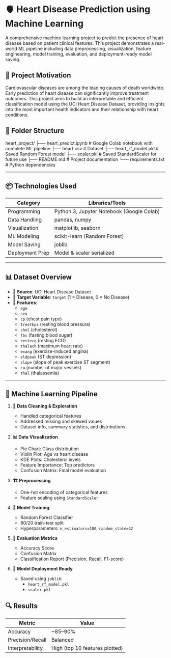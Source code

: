 # 🫀 Heart Disease Prediction using Machine Learning

A comprehensive machine learning project to predict the presence of heart disease based on patient clinical features. This project demonstrates a real-world ML pipeline including data preprocessing, visualization, feature engineering, model training, evaluation, and deployment-ready model saving.



## 📌 Project Motivation

Cardiovascular diseases are among the leading causes of death worldwide. Early prediction of heart disease can significantly improve treatment outcomes. This project aims to build an interpretable and efficient classification model using the UCI Heart Disease Dataset, providing insights into the most important health indicators and their relationship with heart conditions.



## 📁 Folder Structure
heart_project/
├── heart_predict.ipynb # Google Colab notebook with complete ML pipeline
├── heart.csv # Dataset
├── heart_rf_model.pkl # Saved Random Forest model
├── scaler.pkl # Saved StandardScaler for future use
├── README.md # Project documentation
└── requirements.txt # Python dependencies




---

## 📦 Technologies Used

| Category         | Libraries/Tools                           |
|------------------|--------------------------------------------|
| Programming      | Python 3, Jupyter Notebook (Google Colab)  |
| Data Handling    | pandas, numpy                              |
| Visualization    | matplotlib, seaborn                        |
| ML Modeling      | scikit-learn (Random Forest)               |
| Model Saving     | joblib                                     |
| Deployment Prep  | Model & scaler serialized                  |

---

## 📊 Dataset Overview

- **📂 Source**: UCI Heart Disease Dataset  
- **🎯 Target Variable**: `target` (1 = Disease, 0 = No Disease)  
- **🔢 Features**:
  - `age`
  - `sex`
  - `cp` (chest pain type)
  - `trestbps` (resting blood pressure)
  - `chol` (cholesterol)
  - `fbs` (fasting blood sugar)
  - `restecg` (resting ECG)
  - `thalach` (maximum heart rate)
  - `exang` (exercise-induced angina)
  - `oldpeak` (ST depression)
  - `slope` (slope of peak exercise ST segment)
  - `ca` (number of major vessels)
  - `thal` (thalassemia)

---

## 🧪 Machine Learning Pipeline

1. **🧹 Data Cleaning & Exploration**
   - Handled categorical features
   - Addressed missing and skewed values
   - Dataset info, summary statistics, and distributions

2. **📊 Data Visualization**
   - Pie Chart: Class distribution
   - Violin Plot: Age vs heart disease
   - KDE Plots: Cholesterol levels
   - Feature Importance: Top predictors
   - Confusion Matrix: Final model evaluation

3. **🏗️ Preprocessing**
   - One-hot encoding of categorical features
   - Feature scaling using `StandardScaler`

4. **🧠 Model Training**
   - Random Forest Classifier
   - 80/20 train-test split
   - Hyperparameters: `n_estimators=100`, `random_state=42`

5. **🎯 Evaluation Metrics**
   - Accuracy Score
   - Confusion Matrix
   - Classification Report (Precision, Recall, F1-score)

6. **💾 Model Deployment Ready**
   - Saved using `joblib`:
     - `heart_rf_model.pkl`
     - `scaler.pkl`


## 🔍 Results

| Metric              | Value        |
|---------------------|--------------|
| Accuracy            | ~85–90%      |
| Precision/Recall    | Balanced     |
| Interpretability    | High (top 10 features plotted) |


